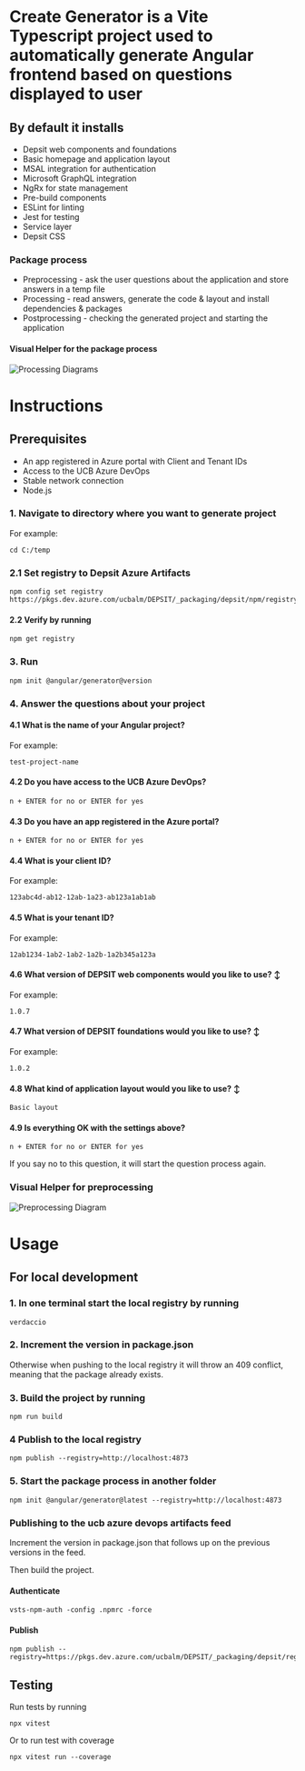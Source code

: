 # Create Generator is a Vite Typescript project used to automatically generate Angular frontend based on questions displayed to user

## By default it installs

- Depsit web components and foundations
- Basic homepage and application layout
- MSAL integration for authentication
- Microsoft GraphQL integration
- NgRx for state management
- Pre-build components
- ESLint for linting
- Jest for testing
- Service layer
- Depsit CSS

### Package process

- Preprocessing - ask the user questions about the application and store answers in a temp file
- Processing - read answers, generate the code & layout and install dependencies & packages
- Postprocessing - checking the generated project and starting the application

#### Visual Helper for the package process

![Processing Diagrams](./diagrams/PackageProcess.png)

# Instructions

## Prerequisites

- An app registered in Azure portal with Client and Tenant IDs
- Access to the UCB Azure DevOps
- Stable network connection
- Node.js

### 1. Navigate to directory where you want to generate project

For example:

    cd C:/temp

### 2.1 Set registry to Depsit Azure Artifacts

    npm config set registry https://pkgs.dev.azure.com/ucbalm/DEPSIT/_packaging/depsit/npm/registry/

#### 2.2 Verify by running

    npm get registry

### 3. Run

    npm init @angular/generator@version

### 4. Answer the questions about your project

#### 4.1 What is the name of your Angular project?

For example:

    test-project-name

#### 4.2 Do you have access to the UCB Azure DevOps?

    n + ENTER for no or ENTER for yes

#### 4.3 Do you have an app registered in the Azure portal?

    n + ENTER for no or ENTER for yes

#### 4.4 What is your client ID?

For example:

    123abc4d-ab12-12ab-1a23-ab123a1ab1ab

#### 4.5 What is your tenant ID?

For example:

    12ab1234-1ab2-1ab2-1a2b-1a2b345a123a

#### 4.6 What version of DEPSIT web components would you like to use? ↕️

For example:

    1.0.7

#### 4.7 What version of DEPSIT foundations would you like to use? ↕️

For example:

    1.0.2

#### 4.8 What kind of application layout would you like to use? ↕️

    Basic layout

#### 4.9 Is everything OK with the settings above?

    n + ENTER for no or ENTER for yes

If you say no to this question, it will start the question process again.

### Visual Helper for preprocessing

![Preprocessing Diagram](./diagrams/Preprocessing.png)

# Usage

## For local development

### 1. In one terminal start the local registry by running 

    verdaccio

### 2. Increment the version in package.json 

Otherwise when pushing to the local registry it will throw an 409 conflict, meaning that the package already exists.

### 3. Build the project by running 
    
    npm run build 

### 4 Publish to the local registry

    npm publish --registry=http://localhost:4873    
                                       

### 5. Start the package process in another folder

    npm init @angular/generator@latest --registry=http://localhost:4873

### Publishing to the ucb azure devops artifacts feed

Increment the version in package.json that follows up on the previous versions in the feed. 

Then build the project.

#### Authenticate

    vsts-npm-auth -config .npmrc -force

#### Publish

    npm publish --registry=https://pkgs.dev.azure.com/ucbalm/DEPSIT/_packaging/depsit/registry/      

## Testing 

Run tests by running 

    npx vitest

Or to run test with coverage 

    npx vitest run --coverage